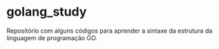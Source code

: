 # golang_study

Repositório com alguns códigos para aprender a sintaxe da estrutura da linguagem de programação GO. 
